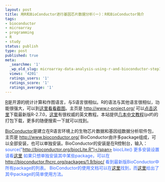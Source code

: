 ```yaml
---
layout: post
title: 用R和BioConductor进行基因芯片数据分析(一)：R和BioConductor简介
tags:
- bioconductor
- microarray
- programming
- R
- study
status: publish
type: post
published: true
meta:
  _searchme: '1'
  _wp_old_slug: microarray-data-analysis-using-r-and-bioconductor-step1-missing-value-imputation
  views: '4201'
  ratings_users: '1'
  ratings_score: '1'
  ratings_average: '1'
---
```

<a href="http://www.r-project.org/about.html" target="_blank">R</a>是开源的统计计算和作图语言，与S语言很相似。R的语法与其他语言很相似，功能很强大，可以到<a href="http://www.r-project.org/screenshots/screenshots.html" target="_blank">这里看看截图</a>。主页是 <a href="http://www.r-project.org/" target="_blank">http://www.r-project.org/</a>
可以<a href="http://cran.r-project.org/src/base/R-2/R-2.7.0.tar.gz" target="_blank">点击这里</a>下载最新版R-2.7.0，<a href="http://cran.r-project.org/manuals.html" target="_blank">这里</a>有很权威的英文教程。本站提供<a href="http://dl.getdropbox.com/u/308058/blog/R.rar">几本中文教程</a>(pdf)的打包下载，更多的随便搜索一下就可以找到。

<a href="http://www.bioconductor.org/GettingStarted/" target="_blank">BioConductor</a>是建立在R语言环境上的生物芯片数据和基因组数据分析软件包，主页是 <a href="http://www.bioconductor.org/" target="_blank">http://www.bioconductor.org/</a>
BioConductor由许多package组成，可以全部安装，也可以单独安装。BioConductor的安装是在R控制台，输入：
<span style="color:#3366ff;">source("http://bioconductor.org/biocLite.R")</span>
<span style="color:#3366ff;">biocLite()</span>
更多安装设置请看<a href="http://www.bioconductor.org/download/" target="_blank">这里</a>
如果只想单独安装其中某些package，可以在<a href="http://bioconductor.fhcrc.org/packages/1.9/bioc/" target="_blank">http://bioconductor.fhcrc.org/packages/1.9/bioc/</a> 看到最新版BioConductor中所有package的列表。
BioConductor的使用文档可以在<a href="http://www.bioconductor.org/docs/" target="_blank">这里</a>找到，而<a href="http://www.bioconductor.org/docs/vignettes.html" target="_blank">这里</a>给出了其中package的简单使用方法。
